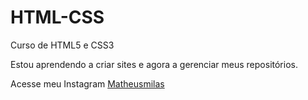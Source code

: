 # HTML-CSS
 Curso de HTML5 e CSS3

 Estou aprendendo a criar sites e agora a gerenciar meus repositórios.

 Acesse meu Instagram <a href="https://www.instagram.com/matheusmilas/">Matheusmilas</a>
